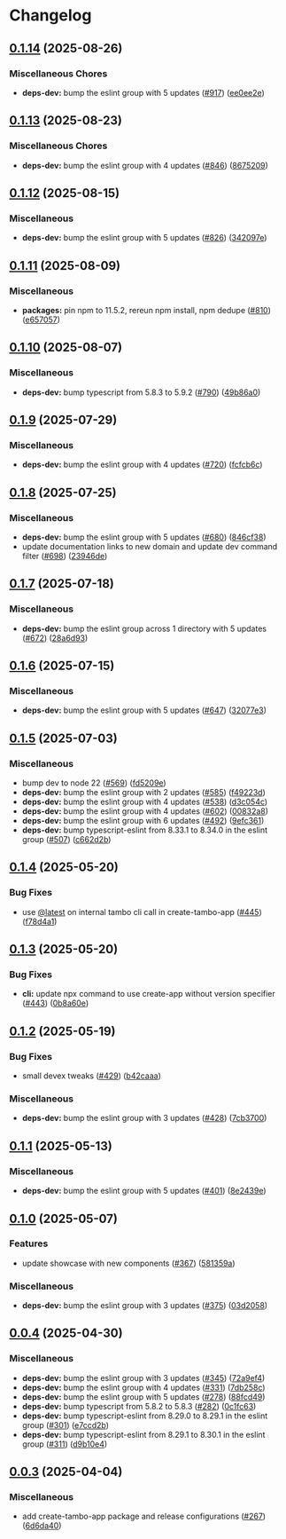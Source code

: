 # Changelog

## [0.1.14](https://github.com/tambo-ai/tambo/compare/create-tambo-app-v0.1.13...create-tambo-app-v0.1.14) (2025-08-26)


### Miscellaneous Chores

* **deps-dev:** bump the eslint group with 5 updates ([#917](https://github.com/tambo-ai/tambo/issues/917)) ([ee0ee2e](https://github.com/tambo-ai/tambo/commit/ee0ee2e541d6a37322131a15cc02f6694436ceb3))

## [0.1.13](https://github.com/tambo-ai/tambo/compare/create-tambo-app-v0.1.12...create-tambo-app-v0.1.13) (2025-08-23)


### Miscellaneous Chores

* **deps-dev:** bump the eslint group with 4 updates ([#846](https://github.com/tambo-ai/tambo/issues/846)) ([8675209](https://github.com/tambo-ai/tambo/commit/867520964bd1b4ad058281712e86defaeb195fd2))

## [0.1.12](https://github.com/tambo-ai/tambo/compare/create-tambo-app-v0.1.11...create-tambo-app-v0.1.12) (2025-08-15)


### Miscellaneous

* **deps-dev:** bump the eslint group with 5 updates ([#826](https://github.com/tambo-ai/tambo/issues/826)) ([342097e](https://github.com/tambo-ai/tambo/commit/342097e15ae1503c3d3df5cffb0d96a829fd7f5f))

## [0.1.11](https://github.com/tambo-ai/tambo/compare/create-tambo-app-v0.1.10...create-tambo-app-v0.1.11) (2025-08-09)


### Miscellaneous

* **packages:** pin npm to 11.5.2, rereun npm install, npm dedupe ([#810](https://github.com/tambo-ai/tambo/issues/810)) ([e657057](https://github.com/tambo-ai/tambo/commit/e657057af2f3396dfa61d30670544a480ff97a24))

## [0.1.10](https://github.com/tambo-ai/tambo/compare/create-tambo-app-v0.1.9...create-tambo-app-v0.1.10) (2025-08-07)


### Miscellaneous

* **deps-dev:** bump typescript from 5.8.3 to 5.9.2 ([#790](https://github.com/tambo-ai/tambo/issues/790)) ([49b86a0](https://github.com/tambo-ai/tambo/commit/49b86a0ba3198419054b7b75af9970321224b997))

## [0.1.9](https://github.com/tambo-ai/tambo/compare/create-tambo-app-v0.1.8...create-tambo-app-v0.1.9) (2025-07-29)


### Miscellaneous

* **deps-dev:** bump the eslint group with 4 updates ([#720](https://github.com/tambo-ai/tambo/issues/720)) ([fcfcb6c](https://github.com/tambo-ai/tambo/commit/fcfcb6c8f7e2c98139279cbb0fe41057f45f2f2a))

## [0.1.8](https://github.com/tambo-ai/tambo/compare/create-tambo-app-v0.1.7...create-tambo-app-v0.1.8) (2025-07-25)


### Miscellaneous

* **deps-dev:** bump the eslint group with 5 updates ([#680](https://github.com/tambo-ai/tambo/issues/680)) ([846cf38](https://github.com/tambo-ai/tambo/commit/846cf38012985f02958cdec43d970be27e6d0f02))
* update documentation links to new domain and update dev command filter ([#698](https://github.com/tambo-ai/tambo/issues/698)) ([23946de](https://github.com/tambo-ai/tambo/commit/23946de0d4a67919e119f7188731f83bcc2e86a0))

## [0.1.7](https://github.com/tambo-ai/tambo/compare/create-tambo-app-v0.1.6...create-tambo-app-v0.1.7) (2025-07-18)


### Miscellaneous

* **deps-dev:** bump the eslint group across 1 directory with 5 updates ([#672](https://github.com/tambo-ai/tambo/issues/672)) ([28a6d93](https://github.com/tambo-ai/tambo/commit/28a6d93a686eebf8e102f74ddf989a8627d98e53))

## [0.1.6](https://github.com/tambo-ai/tambo/compare/create-tambo-app-v0.1.5...create-tambo-app-v0.1.6) (2025-07-15)


### Miscellaneous

* **deps-dev:** bump the eslint group with 5 updates ([#647](https://github.com/tambo-ai/tambo/issues/647)) ([32077e3](https://github.com/tambo-ai/tambo/commit/32077e36e194d712c7b1c7b8446ddd12aa7d1fe3))

## [0.1.5](https://github.com/tambo-ai/tambo/compare/create-tambo-app-v0.1.4...create-tambo-app-v0.1.5) (2025-07-03)


### Miscellaneous

* bump dev to node 22 ([#569](https://github.com/tambo-ai/tambo/issues/569)) ([fd5209e](https://github.com/tambo-ai/tambo/commit/fd5209e74a88dd4676f663bf0161e0030e41a943))
* **deps-dev:** bump the eslint group with 2 updates ([#585](https://github.com/tambo-ai/tambo/issues/585)) ([f49223d](https://github.com/tambo-ai/tambo/commit/f49223d888ba9b921e80825f2ff04ebde15f6f6a))
* **deps-dev:** bump the eslint group with 4 updates ([#538](https://github.com/tambo-ai/tambo/issues/538)) ([d3c054c](https://github.com/tambo-ai/tambo/commit/d3c054c73545835424f14ea022252a3996127fc3))
* **deps-dev:** bump the eslint group with 4 updates ([#602](https://github.com/tambo-ai/tambo/issues/602)) ([00832a8](https://github.com/tambo-ai/tambo/commit/00832a88e5440afbfe9033322090ed7914d5ae98))
* **deps-dev:** bump the eslint group with 6 updates ([#492](https://github.com/tambo-ai/tambo/issues/492)) ([9efc361](https://github.com/tambo-ai/tambo/commit/9efc3611ab68d4a38709d6f6b148f28f25258716))
* **deps-dev:** bump typescript-eslint from 8.33.1 to 8.34.0 in the eslint group ([#507](https://github.com/tambo-ai/tambo/issues/507)) ([c662d2b](https://github.com/tambo-ai/tambo/commit/c662d2b5f006c553e6daef134a862b47a50fdd18))

## [0.1.4](https://github.com/tambo-ai/tambo/compare/create-tambo-app-v0.1.3...create-tambo-app-v0.1.4) (2025-05-20)


### Bug Fixes

* use [@latest](https://github.com/latest) on internal tambo cli call in create-tambo-app ([#445](https://github.com/tambo-ai/tambo/issues/445)) ([f78d4a1](https://github.com/tambo-ai/tambo/commit/f78d4a1dfb80f01f345b855cebf5bcabfa439fb2))

## [0.1.3](https://github.com/tambo-ai/tambo/compare/create-tambo-app-v0.1.2...create-tambo-app-v0.1.3) (2025-05-20)


### Bug Fixes

* **cli:** update npx command to use create-app without version specifier ([#443](https://github.com/tambo-ai/tambo/issues/443)) ([0b8a60e](https://github.com/tambo-ai/tambo/commit/0b8a60ecfacc03692aefcff57f2ed95b1552c0fc))

## [0.1.2](https://github.com/tambo-ai/tambo/compare/create-tambo-app-v0.1.1...create-tambo-app-v0.1.2) (2025-05-19)


### Bug Fixes

* small devex tweaks ([#429](https://github.com/tambo-ai/tambo/issues/429)) ([b42caaa](https://github.com/tambo-ai/tambo/commit/b42caaab3f0e9d98adaea625891e0a2a1f146f83))


### Miscellaneous

* **deps-dev:** bump the eslint group with 3 updates ([#428](https://github.com/tambo-ai/tambo/issues/428)) ([7cb3700](https://github.com/tambo-ai/tambo/commit/7cb370038733289aff53d8033e533d39b7dcfe61))

## [0.1.1](https://github.com/tambo-ai/tambo/compare/create-tambo-app-v0.1.0...create-tambo-app-v0.1.1) (2025-05-13)


### Miscellaneous

* **deps-dev:** bump the eslint group with 5 updates ([#401](https://github.com/tambo-ai/tambo/issues/401)) ([8e2439e](https://github.com/tambo-ai/tambo/commit/8e2439e2887bc7e13fa0cca09512a9a5d751b190))

## [0.1.0](https://github.com/tambo-ai/tambo/compare/create-tambo-app-v0.0.4...create-tambo-app-v0.1.0) (2025-05-07)


### Features

* update showcase with new components ([#367](https://github.com/tambo-ai/tambo/issues/367)) ([581359a](https://github.com/tambo-ai/tambo/commit/581359adc7f85433c08f7a3c5da7af65cb8529fc))


### Miscellaneous

* **deps-dev:** bump the eslint group with 3 updates ([#375](https://github.com/tambo-ai/tambo/issues/375)) ([03d2058](https://github.com/tambo-ai/tambo/commit/03d20581a4e254cff27cd99c6730497f6149b7a6))

## [0.0.4](https://github.com/tambo-ai/tambo/compare/create-tambo-app-v0.0.3...create-tambo-app-v0.0.4) (2025-04-30)


### Miscellaneous

* **deps-dev:** bump the eslint group with 3 updates ([#345](https://github.com/tambo-ai/tambo/issues/345)) ([72a9ef4](https://github.com/tambo-ai/tambo/commit/72a9ef43edb601b69a1c7a09825da3da90a87464))
* **deps-dev:** bump the eslint group with 4 updates ([#331](https://github.com/tambo-ai/tambo/issues/331)) ([7db258c](https://github.com/tambo-ai/tambo/commit/7db258c858f80c08e49625e3c90f89899282c574))
* **deps-dev:** bump the eslint group with 5 updates ([#278](https://github.com/tambo-ai/tambo/issues/278)) ([88fcd49](https://github.com/tambo-ai/tambo/commit/88fcd49d32dc7a2e23077d81386cf6858089e708))
* **deps-dev:** bump typescript from 5.8.2 to 5.8.3 ([#282](https://github.com/tambo-ai/tambo/issues/282)) ([0c1fc63](https://github.com/tambo-ai/tambo/commit/0c1fc631be3212e7c3b82c696306d7fac36d5f56))
* **deps-dev:** bump typescript-eslint from 8.29.0 to 8.29.1 in the eslint group ([#301](https://github.com/tambo-ai/tambo/issues/301)) ([e7ccd2b](https://github.com/tambo-ai/tambo/commit/e7ccd2b3d948ce82d1e81bb192980ab826b6393d))
* **deps-dev:** bump typescript-eslint from 8.29.1 to 8.30.1 in the eslint group ([#311](https://github.com/tambo-ai/tambo/issues/311)) ([d9b10e4](https://github.com/tambo-ai/tambo/commit/d9b10e408d8b87db1c88dcde5e72a66309c06580))

## [0.0.3](https://github.com/tambo-ai/tambo/compare/create-tambo-app-v0.0.2...create-tambo-app-v0.0.3) (2025-04-04)


### Miscellaneous

* add create-tambo-app package and release configurations ([#267](https://github.com/tambo-ai/tambo/issues/267)) ([6d6da40](https://github.com/tambo-ai/tambo/commit/6d6da40cfaac4b7b1dae64321742d7d5e5197e06))

